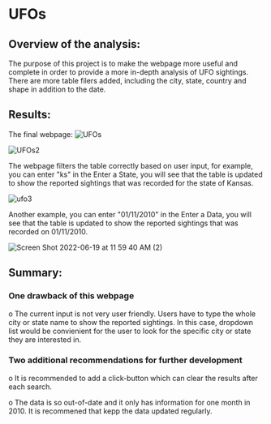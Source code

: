 # UFOs
## Overview of the analysis:

The purpose of this project is to make the webpage more useful and complete in order to provide a more in-depth analysis of UFO sightings. There are more table filers added, including the city, state, country and shape in addition to the date.   

## Results:
The final webpage:
![UFOs](https://user-images.githubusercontent.com/102264298/173682009-270ad802-bb22-4ffe-95f3-5c9ae86c30a9.png)

![UFOs2](https://user-images.githubusercontent.com/102264298/173682019-22c2ba5c-6b1d-41eb-8b1b-877ad103afe5.png)

The webpage filters the table correctly based on user input, for example, you can enter "ks" in the Enter a State, you will see that the table is updated to show the reported sightings that was recorded for the state of Kansas. 

![ufo3](https://user-images.githubusercontent.com/102264298/173682037-9cd30c50-a088-4406-88a1-df7a346ad906.png)

Another example, you can enter "01/11/2010" in the Enter a Data, you will see that the table is updated to show the reported sightings that was recorded on 01/11/2010. 

![Screen Shot 2022-06-19 at 11 59 40 AM (2)](https://user-images.githubusercontent.com/102264298/174492179-dd4ceaaf-a739-48da-8c90-178b3579decf.png)

## Summary:

### One drawback of this webpage

o   The current input is not very user friendly. Users have to type the whole city or state name to show the reported sightings. In this case, dropdown list would be convienient for the user to look for the specific city or state they are interested in.

### Two additional recommendations for further development

o	It is recommended to add a click-button which can clear the results after each search.       
    
o	The data is so out-of-date and it only has information for one month in 2010. It is recommened that kepp the data updated regularly.
